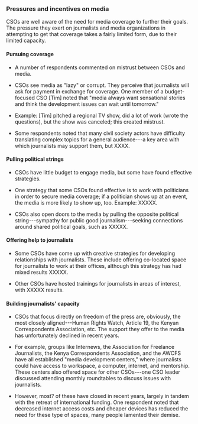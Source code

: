 ### Pressures and incentives on media

CSOs are well aware of the need for media coverage to further their goals. The pressure they exert on journalists and media organizations in attempting to get that coverage takes a fairly limited form, due to their limited capacity.  

#### Pursuing coverage

-   A number of respondents commented on mistrust between CSOs and media.

-   CSOs see media as "lazy" or corrupt. They perceive that journalists will ask for payment in exchange for coverage. One member of a budget-focused CSO [Tim] noted that "media always want sensational stories and think the development issues can wait until tomorrow."

-   Example: [Tim] pitched a regional TV show, did a lot of work (wrote the questions), but the show was canceled; this created mistrust.  

-   Some respondents noted that many civil society actors have difficulty translating complex topics for a general audience---a key area with which journalists may support them, but XXXX.

#### Pulling political strings

-   CSOs have little budget to engage media, but some have found effective strategies.

-   One strategy that some CSOs found effective is to work with politicians in order to secure media coverage; if a politician shows up at an event, the media is more likely to show up, too. Example: XXXXX.

-   CSOs also open doors to the media by pulling the opposite political string---sympathy for public good journalism---seeking connections around shared political goals, such as XXXXX.

#### Offering help to journalists

-   Some CSOs have come up with creative strategies for developing relationships with journalists. These include offering co-located space for journalists to work at their offices, although this strategy has had mixed results XXXXX.

-   Other CSOs have hosted trainings for journalists in areas of interest, with XXXXX results.  

#### Building journalists' capacity

-   CSOs that focus directly on freedom of the press are, obviously, the most closely aligned---Human Rights Watch, Article 19, the Kenyan Correspondents Association, etc. The support they offer to the media has unfortunately declined in recent years.

-   For example, groups like Internews, the Association for Freelance Journalists, the Kenya Correspondents Association, and the AWCFS have all established "media development centers," where journalists could have access to workspace, a computer, internet, and mentorship. These centers also offered space for other CSOs---one CSO leader discussed attending monthly roundtables to discuss issues with journalists.

-   However, most? of these have closed in recent years, largely in tandem with the retreat of international funding. One respondent noted that decreased internet access costs and cheaper devices has reduced the need for these type of spaces, many people lamented their demise.
